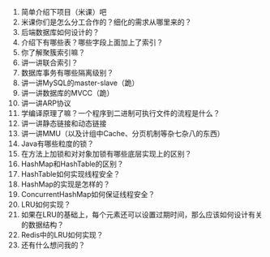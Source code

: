 1. 简单介绍下项目（米课）吧
2. 米课你们是怎么分工合作的？细化的需求从哪里来的？
3. 后端数据库如何设计的？
4. 介绍下有哪些表？哪些字段上面加上了索引？
5. 你了解聚簇索引嘛？
6. 讲一讲联合索引？
7. 数据库事务有哪些隔离级别？
8. 讲一讲MySQL的master-slave（跪）
9. 讲一讲数据库的MVCC（跪）
10. 讲一讲ARP协议
11. 学编译原理了嘛？一个程序到二进制可执行文件的流程是什么？
12. 讲一讲静态链接和动态链接
13. 讲一讲MMU（以及计组中Cache、分页机制等杂七杂八的东西）
14. Java有哪些粒度的锁？
15. 在方法上加锁和对对象加锁有哪些底层实现上的区别？
16. HashMap和HashTable的区别？
17. HashTable如何实现线程安全？
18. HashMap的实现是怎样的？
19. ConcurrentHashMap如何保证线程安全？
20. LRU如何实现？
21. 如果在LRU的基础上，每个元素还可以设置过期时间，那么应该如何设计有关的数据结构？
22. Redis中的LRU如何实现？
23. 还有什么想问我的？